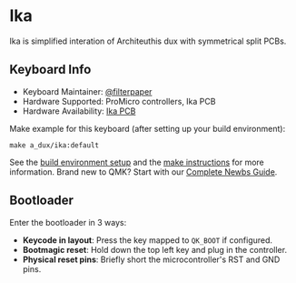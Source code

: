 # Ika

Ika is simplified interation of Architeuthis dux with symmetrical split PCBs.

## Keyboard Info

* Keyboard Maintainer: [@filterpaper](https://github.com/filterpaper)
* Hardware Supported: ProMicro controllers, Ika PCB
* Hardware Availability: [Ika PCB](https://github.com/filterpaper/Ika/)

Make example for this keyboard (after setting up your build environment):

    make a_dux/ika:default

See the [build environment setup](https://docs.qmk.fm/#/getting_started_build_tools) and the [make instructions](https://docs.qmk.fm/#/getting_started_make_guide) for more information. Brand new to QMK? Start with our [Complete Newbs Guide](https://docs.qmk.fm/#/newbs).

## Bootloader

Enter the bootloader in 3 ways:

* **Keycode in layout**: Press the key mapped to `QK_BOOT` if configured.
* **Bootmagic reset**: Hold down the top left key and plug in the controller.
* **Physical reset pins**: Briefly short the microcontroller's RST and GND pins.


